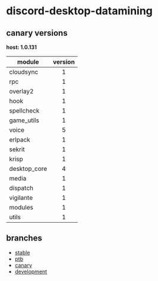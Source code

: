 # discord-desktop-datamining

## canary versions

**host: 1.0.131**

| module | version |
| ------ | :-----: |
| cloudsync | 1 |
| rpc | 1 |
| overlay2 | 1 |
| hook | 1 |
| spellcheck | 1 |
| game_utils | 1 |
| voice | 5 |
| erlpack | 1 |
| sekrit | 1 |
| krisp | 1 |
| desktop_core | 4 |
| media | 1 |
| dispatch | 1 |
| vigilante | 1 |
| modules | 1 |
| utils | 1 |

## branches

- [stable](https://github.com/OpenAsar/discord-desktop-datamining/tree/stable)
- [ptb](https://github.com/OpenAsar/discord-desktop-datamining/tree/ptb)
- [canary](https://github.com/OpenAsar/discord-desktop-datamining/tree/canary)
- [development](https://github.com/OpenAsar/discord-desktop-datamining/tree/development)